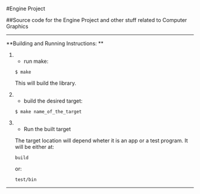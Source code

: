 #Engine Project

##Source code for the Engine Project and other stuff related to Computer Graphics

---
**Building and Running Instructions: **

1. - run make:

    `$ make`

    This will build the library.

2. - build the desired target:

    `$ make name_of_the_target`

3. - Run the built target
    
    The target location will depend wheter it is an app or a test program. It will be either at:
    
    `build`

    or:
    
    `test/bin`

---

